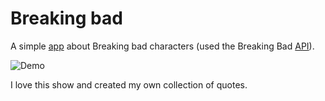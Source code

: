 
# Breaking bad #

A simple [app](https://vvaleri.github.io/breakingbad/) about Breaking bad characters (used the Breaking Bad [API](https://www.breakingbadapi.com/)).

![Demo](https://github.com/vvaleri/breakingbad/raw/main/demo-project.gif)


I love this show and created my own collection of quotes.